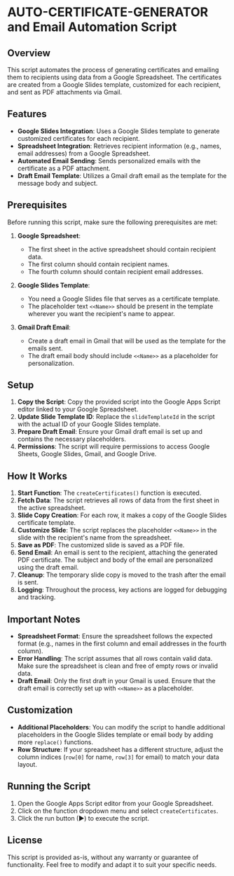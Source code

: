 # AUTO-CERTIFICATE-GENERATOR and Email Automation Script

## Overview

This script automates the process of generating certificates and emailing them to recipients using data from a Google Spreadsheet. The certificates are created from a Google Slides template, customized for each recipient, and sent as PDF attachments via Gmail.

## Features

- **Google Slides Integration**: Uses a Google Slides template to generate customized certificates for each recipient.
- **Spreadsheet Integration**: Retrieves recipient information (e.g., names, email addresses) from a Google Spreadsheet.
- **Automated Email Sending**: Sends personalized emails with the certificate as a PDF attachment.
- **Draft Email Template**: Utilizes a Gmail draft email as the template for the message body and subject.

## Prerequisites

Before running this script, make sure the following prerequisites are met:

1. **Google Spreadsheet**:
   - The first sheet in the active spreadsheet should contain recipient data.
   - The first column should contain recipient names.
   - The fourth column should contain recipient email addresses.

2. **Google Slides Template**:
   - You need a Google Slides file that serves as a certificate template.
   - The placeholder text `<<Name>>` should be present in the template wherever you want the recipient's name to appear.

3. **Gmail Draft Email**:
   - Create a draft email in Gmail that will be used as the template for the emails sent.
   - The draft email body should include `<<Name>>` as a placeholder for personalization.

## Setup

1. **Copy the Script**: Copy the provided script into the Google Apps Script editor linked to your Google Spreadsheet.
2. **Update Slide Template ID**: Replace the `slideTemplateId` in the script with the actual ID of your Google Slides template.
3. **Prepare Draft Email**: Ensure your Gmail draft email is set up and contains the necessary placeholders.
4. **Permissions**: The script will require permissions to access Google Sheets, Google Slides, Gmail, and Google Drive.

## How It Works

1. **Start Function**: The `createCertificates()` function is executed.
2. **Fetch Data**: The script retrieves all rows of data from the first sheet in the active spreadsheet.
3. **Slide Copy Creation**: For each row, it makes a copy of the Google Slides certificate template.
4. **Customize Slide**: The script replaces the placeholder `<<Name>>` in the slide with the recipient's name from the spreadsheet.
5. **Save as PDF**: The customized slide is saved as a PDF file.
6. **Send Email**: An email is sent to the recipient, attaching the generated PDF certificate. The subject and body of the email are personalized using the draft email.
7. **Cleanup**: The temporary slide copy is moved to the trash after the email is sent.
8. **Logging**: Throughout the process, key actions are logged for debugging and tracking.

## Important Notes

- **Spreadsheet Format**: Ensure the spreadsheet follows the expected format (e.g., names in the first column and email addresses in the fourth column).
- **Error Handling**: The script assumes that all rows contain valid data. Make sure the spreadsheet is clean and free of empty rows or invalid data.
- **Draft Email**: Only the first draft in your Gmail is used. Ensure that the draft email is correctly set up with `<<Name>>` as a placeholder.

## Customization

- **Additional Placeholders**: You can modify the script to handle additional placeholders in the Google Slides template or email body by adding more `replace()` functions.
- **Row Structure**: If your spreadsheet has a different structure, adjust the column indices (`row[0]` for name, `row[3]` for email) to match your data layout.

## Running the Script

1. Open the Google Apps Script editor from your Google Spreadsheet.
2. Click on the function dropdown menu and select `createCertificates`.
3. Click the run button (▶) to execute the script.

## License

This script is provided as-is, without any warranty or guarantee of functionality. Feel free to modify and adapt it to suit your specific needs.

